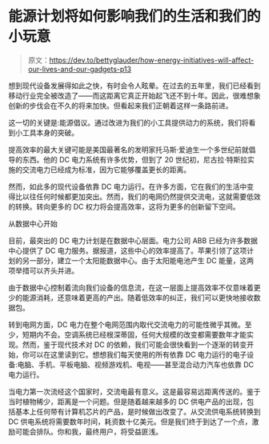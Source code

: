 # 能源计划将如何影响我们的生活和我们的小玩意

> 原文：<https://dev.to/bettyglauder/how-energy-initiatives-will-affect-our-lives-and-our-gadgets-p13>

想到现代设备发展得如此之快，有时会令人眩晕。在过去的五年里，我们已经看到移动行业完全被改造了——而这距离它真正开始起飞还不到十年。因此，很难想象创新的步伐会在不久的将来加快。但看起来我们正朝着这样一条路前进。

这一切的关键是:能源倡议。通过改进为我们的小工具提供动力的系统，我们将看到小工具本身的突破。

提高效率的最大关键可能是美国最著名的发明家托马斯·爱迪生一个多世纪前就倡导的东西。他的 DC 电力系统有许多优势，但到了 20 世纪初，尼古拉·特斯拉实施的交流电力已经成为标准，因为它能够覆盖更长的距离。

然而，如此多的现代设备依靠 DC 电力运行。在许多方面，它在我们的生活中变得比以往任何时候都更加突出。然而，我们的电网仍然提供交流电，这就需要低效的转换。转向更多的 DC 权力将会提高效率，这将为更多的创新留下空间。

从数据中心开始

目前，最突出的 DC 电力计划是在数据中心层面。电力公司 ABB 已经为许多数据中心提供了 DC 电力服务。据报道，这些中心的效率提高了。苹果引领了这项计划的另一部分，建立一个太阳能数据中心。由于太阳能电池产生 DC 能量，这两项举措可以齐头并进。

由于数据中心控制着流向我们设备的信息流，在这一层面上提高效率不仅意味着更少的能源消耗，还意味着更高的产出。随着低效率的纠正，我们可以更快地接收数据包。

转到电网方面，DC 电力在整个电网范围内取代交流电力的可能性微乎其微。至少，短期内不会。空调系统已经根深蒂固，任何大规模的改变都需要数年才能实现。然而，鉴于现代技术对 DC 的依赖，我们可能会很快看到一个逐渐的转变开始，你可以在这里读到它。想想我们每天使用的所有依靠 DC 电力运行的电子设备:电脑、手机、平板电脑、视频游戏机、电视——甚至混合动力汽车也依靠 DC 电力运行。

当电力第一次流经这个国家时，交流电最有意义。这是最容易远距离传送的。鉴于当时植物稀少，距离是一个问题。但是随着越来越多的 DC 供电产品的出现，包括基本上任何带有计算机芯片的产品，是时候做出改变了。从交流供电系统转换到 DC 供电系统将需要数年时间，耗资数十亿美元。但是我们终于到达了一个点，激励可能会排队。你和我，最终用户，将受益匪浅。